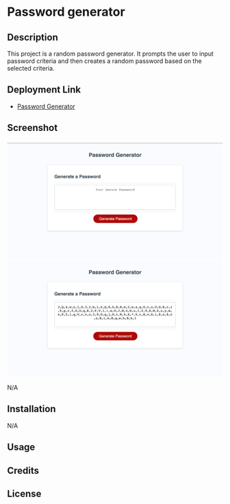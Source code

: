 # Password generator

## Description

This project is a random password generator. It prompts the user to input password criteria and then creates a random password based on the selected criteria.

## Deployment Link

- [Password Generator](https://t3mpz.github.io/password-generator/)

## Screenshot

### 
![Password Generator Start](./assets/images/project-screen-shots/project-display-start.png)
![Password Generator End](./assets/images/project-screen-shots/project-display-end.png)

N/A

## Installation

N/A

## Usage

## Credits

## License
